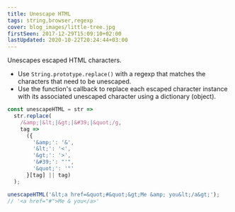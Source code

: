 ```yaml
---
title: Unescape HTML
tags: string,browser,regexp
cover: blog_images/little-tree.jpg
firstSeen: 2017-12-29T15:09:10+02:00
lastUpdated: 2020-10-22T20:24:44+03:00
---
```


Unescapes escaped HTML characters.

- Use `String.prototype.replace()` with a regexp that matches the characters that need to be unescaped.
- Use the function's callback to replace each escaped character instance with its associated unescaped character using a dictionary (object).

```js
const unescapeHTML = str =>
  str.replace(
    /&amp;|&lt;|&gt;|&#39;|&quot;/g,
    tag =>
      ({
        '&amp;': '&',
        '&lt;': '<',
        '&gt;': '>',
        '&#39;': "'",
        '&quot;': '"'
      }[tag] || tag)
  );
```

```js
unescapeHTML('&lt;a href=&quot;#&quot;&gt;Me &amp; you&lt;/a&gt;');
// '<a href="#">Me & you</a>'
```
